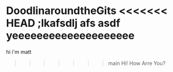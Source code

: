 DoodlinaroundtheGits
<<<<<<< HEAD
;lkafsdlj afs asdf yeeeeeeeeeeeeeeeeeeee
=======
hi i'm matt
>>>>>>> main
Hi! How Arre You?